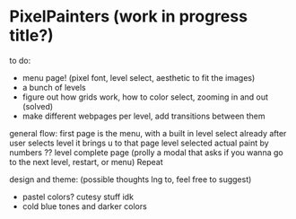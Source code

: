 # PixelPainters (work in progress title?)

to do: 
- menu page! (pixel font, level select, aesthetic to fit the images)
- a bunch of levels
- figure out how grids work, how to color select, zooming in and out (solved)
- make different webpages per level, add transitions between them

general flow:
first page is the menu, with a built in level select already
after user selects level it brings u to that page
level selected
actual paint by numbers
??
level complete page (prolly a modal that asks if you wanna go to the next level, restart, or menu)
Repeat

design and theme:
(possible thoughts lng to, feel free to suggest)
- pastel colors? cutesy stuff idk
- cold blue tones and darker colors

